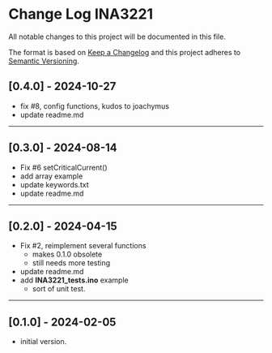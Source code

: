 # Change Log INA3221

All notable changes to this project will be documented in this file.

The format is based on [Keep a Changelog](http://keepachangelog.com/)
and this project adheres to [Semantic Versioning](http://semver.org/).


## [0.4.0] - 2024-10-27
- fix #8, config functions, kudos to joachymus
- update readme.md

----

## [0.3.0] - 2024-08-14
- Fix #6 setCriticalCurrent()
- add array example
- update keywords.txt
- update readme.md

----

## [0.2.0] - 2024-04-15
- Fix #2, reimplement several functions
  - makes 0.1.0 obsolete
  - still needs more testing
- update readme.md
- add **INA3221_tests.ino** example
  - sort of unit test.

----

## [0.1.0] - 2024-02-05
- initial version.



